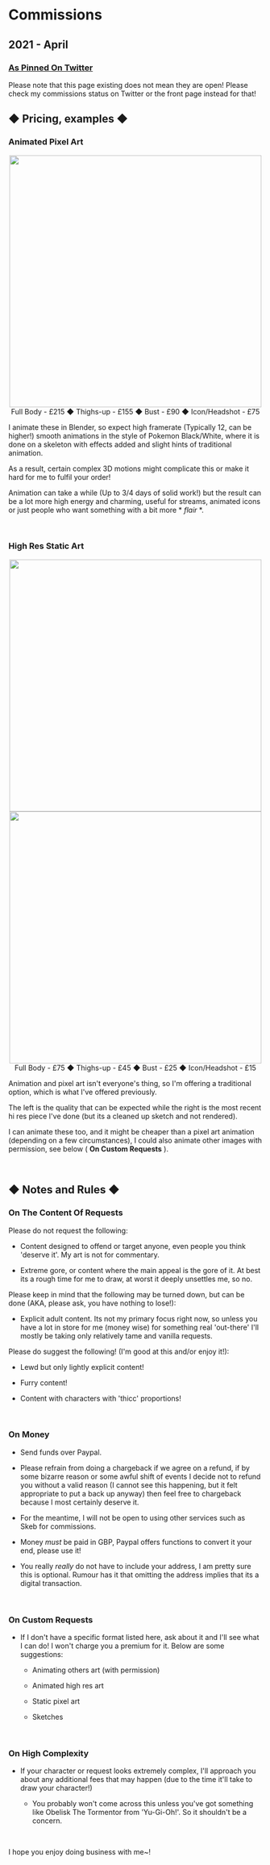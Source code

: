 # Commissions

## 2021 - April

### [As Pinned On Twitter](https://twitter.com/LavenderTGreat)

Please note that this page existing does not mean they are open! Please check my commissions status on Twitter or the front page instead for that!

## ◆ Pricing, examples ◆

### Animated Pixel Art

<div align="center">
    <img src="https://static1.e926.net/data/be/77/be77cd5bf83d372e0c00822f7593d4a6.gif" width=500px>
</div>

<center>
    Full Body - £215 ◆ Thighs-up - £155 ◆ Bust - £90 ◆ Icon/Headshot - £75
</center>

I animate these in Blender, so expect high framerate (Typically 12, can be higher!) smooth animations in the style of Pokemon Black/White, where it is done on a skeleton with effects added and slight hints of traditional animation.

As a result, certain complex 3D motions might complicate this or make it hard for me to fulfil your order!

Animation can take a while (Up to 3/4 days of solid work!) but the result can be a lot more high energy and charming, useful for streams, animated icons or just people who want something with a bit more \* *flair* \*.

<br>

### High Res Static Art

<div align="center">
    <img src="https://pbs.twimg.com/media/ExIFxchXIAEwAvc?format=jpg&name=large" height=500px>
    <img src="https://media.discordapp.net/attachments/381810330717650944/827681693540024341/haihai_render_thing.png?width=301&height=682" height=500px>
</div>

<div align="center">
</div>

<center>
    Full Body - £75 ◆ Thighs-up - £45 ◆ Bust - £25 ◆ Icon/Headshot - £15
</center>

Animation and pixel art isn't everyone's thing, so I'm offering a traditional option, which is what I've offered previously.

The left is the quality that can be expected while the right is the most recent hi res piece I've done (but its a cleaned up sketch and not rendered).

I can animate these too, and it might be cheaper than a pixel art animation (depending on a few circumstances), I could also animate other images with permission, see below ( **On Custom Requests** ).

<br>

## ◆ Notes and Rules ◆

### On The Content Of Requests

Please do not request the following:

- Content designed to offend or target anyone, even people you think 'deserve it'. My art is not for commentary.

- Extreme gore, or content where the main appeal is the gore of it. At best its a rough time for me to draw, at worst it deeply unsettles me, so no.

Please keep in mind that the following may be turned down, but can be done (AKA, please ask, you have nothing to lose!):

- Explicit adult content. Its not my primary focus right now, so unless you have a lot in store for me (money wise) for something real 'out-there' I'll mostly be taking only relatively tame and vanilla requests.

Please do suggest the following! (I'm good at this and/or enjoy it!):

- Lewd but only lightly explicit content!

- Furry content!

- Content with characters with 'thicc' proportions!

<br>

### On Money

- Send funds over Paypal.

- Please refrain from doing a chargeback if we agree on a refund, if by some bizarre reason or some awful shift of events I decide not to refund you without a valid reason (I cannot see this happening, but it felt appropriate to put a back up anyway) then feel free to chargeback because I most certainly deserve it.

- For the meantime, I will not be open to using other services such as Skeb for commissions.

- Money *must* be paid in GBP, Paypal offers functions to convert it your end, please use it!

- You really *really* do not have to include your address, I am pretty sure this is optional. Rumour has it that omitting the address implies that its a digital transaction.

<br>

### On Custom Requests

- If I don't have a specific format listed here, ask about it and I'll see what I can do! I won't charge you a premium for it. Below are some suggestions:

    - Animating others art (with permission)

    - Animated high res art

    - Static pixel art

    - Sketches

<br>

### On High Complexity

- If your character or request looks extremely complex, I'll approach you about any additional fees that may happen (due to the time it'll take to draw your character!)

    - You probably won't come across this unless you've got something like Obelisk The Tormentor from 'Yu-Gi-Oh!'. So it shouldn't be a concern.

<br>

I hope you enjoy doing business with me~!